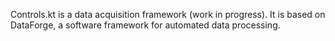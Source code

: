 Controls.kt is a data acquisition framework (work in progress). It is based on DataForge, a software framework for automated data processing.